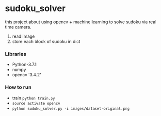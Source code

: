 # sudoku_solver

this project about using opencv + machine learning to solve sudoku via real time camera.

1. read image
2. store each block of sudoku in dict

### Libraries
- Python-3.7.1
- numpy
- opencv '3.4.2'

### How to run
- train `python train.py`
- `source activate opencv`
- `python sudoku_solver.py -i images/dataset-original.png`
